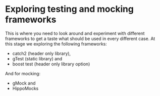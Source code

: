 # Exploring testing and mocking frameworks

This is where you need to look around and experiment with different frameworks to get a taste what should be used in every different case.
At this stage we exploring the following frameworks:

- catch2 (header only library), 
- gTest (static library) and
- boost test (header only library option)

And for mocking:
- gMock and
- HippoMocks